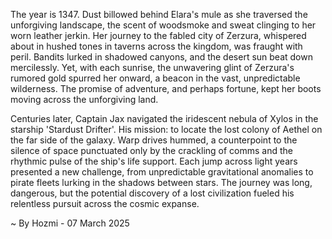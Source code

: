 
The year is 1347.  Dust billowed behind Elara's mule as she traversed the unforgiving landscape, the scent of woodsmoke and sweat clinging to her worn leather jerkin.  Her journey to the fabled city of Zerzura, whispered about in hushed tones in taverns across the kingdom, was fraught with peril.  Bandits lurked in shadowed canyons, and the desert sun beat down mercilessly. Yet, with each sunrise, the unwavering glint of Zerzura's rumored gold spurred her onward, a beacon in the vast, unpredictable wilderness.  The promise of adventure, and perhaps fortune, kept her boots moving across the unforgiving land.

Centuries later, Captain Jax navigated the iridescent nebula of Xylos in the starship 'Stardust Drifter'.  His mission: to locate the lost colony of Aethel on the far side of the galaxy.  Warp drives hummed, a counterpoint to the silence of space punctuated only by the crackling of comms and the rhythmic pulse of the ship's life support.  Each jump across light years presented a new challenge, from unpredictable gravitational anomalies to pirate fleets lurking in the shadows between stars.  The journey was long, dangerous, but the potential discovery of a lost civilization fueled his relentless pursuit across the cosmic expanse.

~ By Hozmi - 07 March 2025
